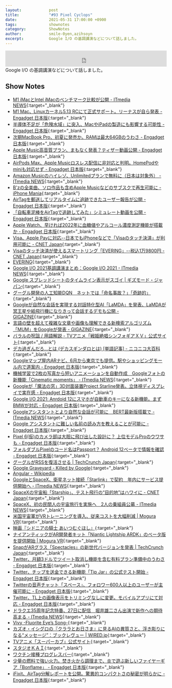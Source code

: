 ```yaml
---
layout:            post
title:             "#93 Pixel Cyclops"
date:              2021-05-31 17:00:00 +0900
tags:              shownotes
category:          ShowNotes
author:            smile-0yen,azihsoyn
excerpt:           Google I/O の基調講演などについて話しました。
---
```

<iframe width="100%" height="50" scrolling="no" frameborder="no" src="https://w.soundcloud.com/player/?url=https%3A//api.soundcloud.com/tracks/1058927551&color=%23ff5500&auto_play=false&hide_related=false&show_comments=false&show_user=true&show_reposts=false&show_teaser=false&visual=false&show_artwork=false&default_height=75"></iframe>
Google I/O の基調講演などについて話しました。

## Show Notes
- [M1 iMacとIntel iMacのベンチマーク比較が公開 \- ITmedia NEWS](https://www.itmedia.co.jp/news/articles/2105/13/news116.html){:target="_blank"}
- [M1 Mac、Linuxカーネル5\.13 RCにて正式サポート。リーナスが自ら発表 \- Engadget 日本版](https://japanese.engadget.com/m1-mac-linux-kernel-support-113048484.html){:target="_blank"}
- [半導体不足が「危険水域」に突入、MacやiPadの製造にも影響する可能性 \- Engadget 日本版](https://japanese.engadget.com/chip-delaysdamgerous-114557178.html){:target="_blank"}
- [次期MacBook Pro、初夏に発売か。RAMは最大64GBのうわさ \- Engadget 日本版](https://japanese.engadget.com/next-macbookpro-ram-64-gb-025035432.html){:target="_blank"}
- [Apple Music高音質プラン、まもなく発表？ティザー動画公開 \- Engadget 日本版](https://s.yimg.com/os/creatr-uploaded-images/2021-05/aea3dae0-b6b2-11eb-84fc-ac18322a4abe){:target="_blank"}
- [AirPods Max、Apple Musicロスレス配信に非対応と判明。HomePodやminiも対応せず \- Engadget 日本版](https://japanese.engadget.com/airpods-max-lossless-notsupport-032018072.html){:target="_blank"}
- [Amazon Musicのハイレゾ、Unlimitedプランで無料に（日本は対象外） \- ITmedia NEWS](https://www.itmedia.co.jp/news/articles/2105/18/news057.html){:target="_blank"}
- [B'zの全楽曲、ソロ作品も含めApple Musicなどのサブスクで再生可能に \- iPhone Mania](https://iphone-mania.jp/news-369261/){:target="_blank"}
- [AirTagを郵送してリアルタイムに追跡できたユーザー報告が公開 \- Engadget 日本版](https://japanese.engadget.com/airtag-tracked-across-uk-055045523.html){:target="_blank"}
- [「自転車泥棒をAirTagで追跡してみた」シミュレート動画を公開 \- Engadget 日本版](https://japanese.engadget.com/airtag-vs-bike-thief-080044049.html){:target="_blank"}
- [Apple Watch、早ければ2022年に血糖値やアルコール濃度測定機能が搭載か \- Engadget 日本版](https://japanese.engadget.com/2022-applewatch-glucose-monitoring-042534065.html){:target="_blank"}
- [Visa、Apple Payに対応\-\-日本でもiPhoneなどで「Visaのタッチ決済」が利用可能に \- CNET Japan](https://japan.cnet.com/article/35170526/){:target="_blank"}
- [Visaのタッチ決済が使えるスマートリング「EVERING」\-\-税込1万9800円 \- CNET Japan](https://japan.cnet.com/article/35170602/){:target="_blank"}
- [EVERING](https://evering.jp/){:target="_blank"}
- [Google I/O 2021基調講演まとめ：Google I/O 2021 \- ITmedia NEWS](https://www.itmedia.co.jp/news/articles/2105/19/news093.html){:target="_blank"}
- [Google スプレッドシートのタイムライン表示がスゴイ \| ギズモード・ジャパン](https://www.gizmodo.jp/2021/05/google-spreadseat-timeline.html){:target="_blank"}
- [グーグル開発の人工知能DQN　ネットでは「命名事故？」「奇跡的」](https://withnews.jp/article/f0150226003qq000000000000000W00b0901qq000011569A){:target="_blank"}
- [Googleが自然な会話を実現する対話特化型AI「LaMDA」を発表、LaMDAが冥王星や紙飛行機になりきって会話するデモも公開 \- GIGAZINE](https://gigazine.net/news/20210519-google-ai-language-lamda/){:target="_blank"}
- [言語の壁を超えて複雑な文章や画像も理解できる新検索アルゴリズム「MUM」をGoogleが発表 \- GIGAZINE](https://gigazine.net/news/20210519-google-search-algorism-mum/){:target="_blank"}
- [バラルの呪詛 / 用語解説 \- TVアニメ「戦姫絶唱シンフォギアＸＶ」公式サイト](https://www.symphogear-xv.com/keywords/key56.php){:target="_blank"}
- [デカ過ぎんだろ\.\.\.とは \(デカスギンダロとは\) \[単語記事\] \- ニコニコ大百科](https://dic.nicovideo.jp/a/%E3%83%87%E3%82%AB%E9%81%8E%E3%81%8E%E3%82%93%E3%81%A0%E3%82%8D...){:target="_blank"}
- [Googleマップ屋内ARナビ、6月から東京でも提供。駅やショッピングモール内で道案内 \- Engadget 日本版](https://japanese.engadget.com/google-maps-ar-navi-tokyo-042056950.html){:target="_blank"}
- [機械学習で2枚の写真から短いアニメーションを自動作成　Googleフォトの新機能「Cinematic moments」 \- ITmedia NEWS](https://www.itmedia.co.jp/news/articles/2105/19/news158.html){:target="_blank"}
- [Googleが「魔法の窓」3D対面装置Project Starline発表。立体視ディスプレイで実在感 \- Engadget 日本版](https://japanese.engadget.com/google-project-starline-044709034.html){:target="_blank"}
- [Google I/O 2021: Anrdoid 12にスマホが自動車のキーになる新機能。まずBMWが対応 \- Engadget 日本版](https://japanese.engadget.com/google-digital-car-key-033052259.html){:target="_blank"}
- [Googleアシスタントとより自然な会話が可能に　BERT最新版搭載で \- ITmedia NEWS](https://www.itmedia.co.jp/news/articles/2104/29/news053.html){:target="_blank"}
- [Google アシスタントに難しい名前の読み方を教えることが可能に \- Engadget 日本版](https://japanese.engadget.com/google-assistant-pronounce-020010198.html){:target="_blank"}
- [Pixel 6\(仮\)のカメラ部は大胆に飛び出した設計に？ 上位モデルProのウワサも \- Engadget 日本版](https://japanese.engadget.com/google-pixel-6-cameras-070030966.html){:target="_blank"}
- [フォルダブルPixelのコード名はPassport？ Android 12ベータで情報を確認 \- Engadget 日本版](https://japanese.engadget.com/foldable-pixel-110244304.html){:target="_blank"}
- [グーグルがRSSを復活させる \| TechCrunch Japan](https://jp.techcrunch.com/2021/05/20/2021-05-19-undead-again-google-brings-back-rss/){:target="_blank"}
- [Google Graveyard \- Killed by Google](https://killedbygoogle.com/){:target="_blank"}
- [Angular \- Wikipedia](https://ja.wikipedia.org/wiki/Angular)
- [GoogleとSpaceX、衛星ネット接続「Starlink」で契約　年内にサービス提供開始へ \- ITmedia NEWS](https://www.itmedia.co.jp/news/articles/2105/14/news060.html){:target="_blank"}
- [SpaceXの宇宙船「Starship」、テスト飛行の“目的地”はハワイに \- CNET Japan](https://japan.cnet.com/article/35170816/){:target="_blank"}
- [SpaceX、初の民間人の宇宙旅行を実施へ　2人の乗組員公募 \- ITmedia NEWS](https://www.itmedia.co.jp/news/articles/2102/02/news059.html){:target="_blank"}
- [米国宇宙軍がVRトレーニングを導入、従来コストを大幅削減 \| Mogura VR](https://www.moguravr.com/us-space-force-vr-training/){:target="_blank"}
- [映画『シドニアの騎士 あいつむぐほし』](https://sidonia-anime.jp/){:target="_blank"}
- [ナイアンティックがAR開発者キット「Niantic Lightship ARDK」のベータ版を提供開始 \| Mogura VR](https://www.moguravr.com/niantic-lightship-ardk/){:target="_blank"}
- [SnapがARグラス「Spectacles」の新世代バージョンを発表 \| TechCrunch Japan](https://jp.techcrunch.com/2021/05/21/2021-05-20-snap-announces-its-latest-generation-of-its-spectacles-a-streamlined-device-for-experience-the-world-in-ar/){:target="_blank"}
- [Twitter、月額3ドルでツイート取消し機能を含む有料プラン準備中のうわさ \- Engadget 日本版](https://japanese.engadget.com/twitter-blue-undo-subscription-044014846.html){:target="_blank"}
- [Twitter、チップを送金できる新機能「Tip Jar」の公式テスト開始 \- Engadget 日本版](https://japanese.engadget.com/twitter-tipjar-testing-040528275.html){:target="_blank"}
- [Twitterの音声チャット「スペース」、フォロワー600人以上のユーザーが主催可能に \- Engadget 日本版](https://japanese.engadget.com/twitter-spaces-over600-050045747.html){:target="_blank"}
- [Twitter、TL上の画像表示をトリミングなしに変更。モバイルアプリにて対応 \- Engadget 日本版](https://japanese.engadget.com/twitter-full-size-image-031548584.html){:target="_blank"}
- [ドラクエ35周年記念特番、27日に配信　堀井雄二さん出演で新作への期待高まる \- ITmedia NEWS](https://www.itmedia.co.jp/news/articles/2105/13/news147.html){:target="_blank"}
- [Vivy \-Fluorite Eye’s Song\-](https://vivy-portal.com/){:target="_blank"}
- [カズオ・イシグロの『クララとお日さま』に見るAIの異質さと、浮き彫りになる“メッセージ”：ブックレヴュー \| WIRED\.jp](https://wired.jp/2021/03/15/klara-and-the-sun-kazuo-ishiguro/){:target="_blank"}
- [TVアニメ「スーパーカブ」公式サイト](https://supercub-anime.com/){:target="_blank"}
- [スタジオＫＡＩ](https://st-kai.jp/wp-content/themes/studio-kai/images/kv.png){:target="_blank"}
- [ワクチン接種プログレスバー](https://vacprogressbar.com/){:target="_blank"}
- [少量の燃料で強い火力。焚き火から調理まで、炎で遊ぶ新しいファイヤーギア「Bonflame」 \- Engadget 日本版](https://japanese.engadget.com/bonflame-fire-gear-060006081.html){:target="_blank"}
- [iFixit、AirTag分解レポートを公開。驚異的コンパクトさの秘密が明らかに \- Engadget 日本版](https://japanese.engadget.com/i-fixit-airtag-teardown-033752928.html){:target="_blank"}